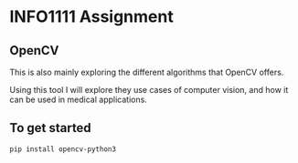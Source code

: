 # INFO1111 Assignment

## OpenCV
This is also mainly exploring the different algorithms that OpenCV offers.

Using this tool I will explore they use cases of computer vision, and how it can be used in medical applications.

## To get started
```
pip install opencv-python3
```


